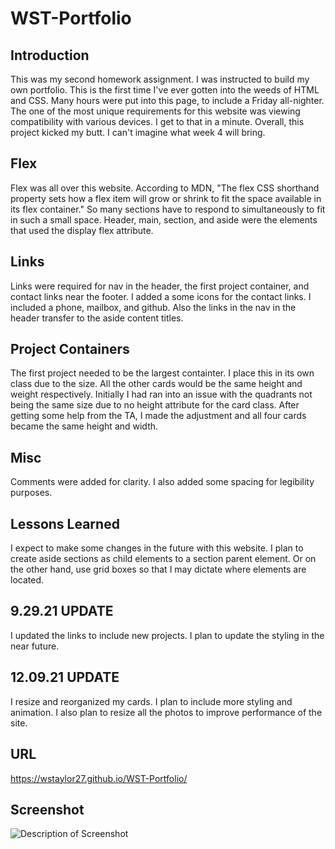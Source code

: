# WST-Portfolio


## Introduction

This was my second homework assignment. I was instructed to build my own portfolio. This is the first time I've ever gotten into the weeds of HTML and CSS. Many hours were put into this page, to include a Friday all-nighter. The one of the most unique requirements for this website was viewing compatibility with various devices. I get to that in a minute. Overall, this project kicked my butt. I can't imagine what week 4 will bring.

## Flex

Flex was all over this website. According to MDN, "The flex CSS shorthand property sets how a flex item will grow or shrink to fit the space available in its flex container." So many sections have to respond to simultaneously to fit in such a small space. Header, main, section, and aside were the elements that used the display flex attribute.

## Links
  
Links were required for nav in the header, the first project container, and contact links near the footer. I added a some icons for the contact links. I included a phone, mailbox, and github. Also the links in the nav in the header transfer to the aside content titles.

## Project Containers

The first project needed to be the largest containter. I place this in its own class due to the size. All the other cards would be the same height and weight respectively. Initially I had ran into an issue with the quadrants not being the same size due to no height attribute for the card class. After getting some help from the TA, I made the adjustment and all four cards became the same height and width.

## Misc
  
Comments were added for clarity. I also added some spacing for legibility purposes.  

## Lessons Learned

I expect to make some changes in the future with this website. I plan to create aside sections as child elements to a section parent element. Or on the other hand, use grid boxes so that I may dictate where elements are located.

## 9.29.21 UPDATE

I updated the links to include new projects. I plan to update the styling in the near future.

## 12.09.21 UPDATE

I resize and reorganized my cards. I plan to include more styling and animation. I also plan to resize all the photos to improve performance of the site.

## URL

https://wstaylor27.github.io/WST-Portfolio/

## Screenshot
![Description of Screenshot](assets/images/wstaylor27.github.io_WST-Portfolio_SS.png)
